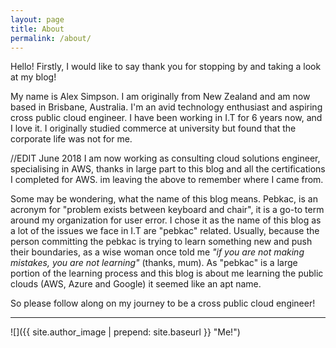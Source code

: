 ```yaml
---
layout: page
title: About
permalink: /about/
---
```


Hello! Firstly, I would like to say thank you for stopping by and taking a look at my blog!

My name is Alex Simpson. I am originally from New Zealand and am now based in Brisbane, Australia. I'm an avid technology enthusiast and aspiring cross public cloud engineer. I have been working in I.T for 6 years now, and I love it. I originally studied commerce at university but found that the corporate life was not for me.  

//EDIT June 2018 I am now working as consulting cloud solutions engineer, specialising in AWS, thanks in large part to this blog and all the certifications I completed for AWS. im leaving the above to remember where I came from.

Some may be wondering, what the name of this blog means. Pebkac, is an acronym for "problem exists between keyboard and chair", it is a go-to term around my organization for user error. I chose it as the name of this blog as a lot of the issues we face in I.T are "pebkac" related. Usually, because the person committing the pebkac is trying to learn something new and push their boundaries, as a wise woman once told me _"if you are not making mistakes, you are not learning"_ (thanks, mum). As "pebkac" is a large portion of the learning process and this blog is about me learning the public clouds (AWS, Azure and Google) it seemed like an apt name.

So please follow along on my journey to be a cross public cloud engineer!

------------------

![]({{ site.author_image | prepend: site.baseurl }} "Me!")

<!--
My name is Alex Simpson, im an avid technology enthusiast and aspiring cross-cloud engineer. I have been working in I.T now for 6 years, starting as most of us do in a call center. From there I moved on to our companys microsoft team and them to our companys virtualisation team where I have been dealing mostly with Vmware for the last 3 years. About one year ago I got bored, bored with my work and bored with VMware on prem tech, so I started to branch out  

I am originaly from New Zealand and am now based out of Brisbane Australia. I say "originally from New Zealand" as I left the country when I was 3 months old, and spent the better part of 9 years in Saudi Arabia, as my dad moved there for work. I feel this start to life granted me a unique outlook and I am ever so appreciative of it.


A medium inspired Jekyll blog theme. The basic idea came from the Ghost theme 
[Readium 2.0](http://www.svenread.com/readium-ghost-theme/). I use mediator on my own blog [The Base](blog.base68.com).

You can **download** the theme here:
[https://github.com/dirkfabisch/mediator](https://github.com/dirkfabisch/mediator) 

You can find out more info about customizing your Jekyll theme, as well as basic Jekyll usage documentation at [jekyllrb.com](http://jekyllrb.com/)

You can find the source code for the Jekyll new theme at: [github.com/jglovier/jekyll-new](https://github.com/jglovier/jekyll-new)

You can find the source code for Jekyll at [github.com/jekyll/jekyll](https://github.com/jekyll/jekyll)

-->
